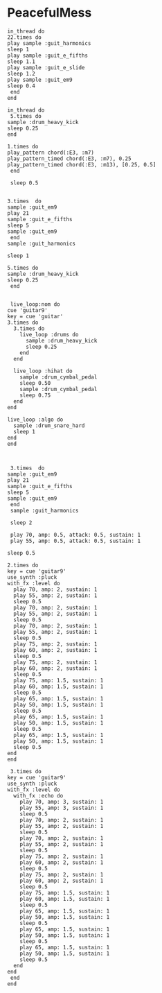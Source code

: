 # PeacefulMess

    in_thread do
    22.times do
    play sample :guit_harmonics
    sleep 1
    play sample :guit_e_fifths
    sleep 1.1
    play sample :guit_e_slide
    sleep 1.2
    play sample :guit_em9
    sleep 0.4
     end
    end

    in_thread do
     5.times do
    sample :drum_heavy_kick
    sleep 0.25
    end
  
    1.times do
    play_pattern chord(:E3, :m7)
    play_pattern_timed chord(:E3, :m7), 0.25
    play_pattern_timed chord(:E3, :m13), [0.25, 0.5]
     end
  
     sleep 0.5
  
  
    3.times  do
    sample :guit_em9
    play 21
    sample :guit_e_fifths
    sleep 5
    sample :guit_em9
     end
    sample :guit_harmonics
  
    sleep 1
  
    5.times do
    sample :drum_heavy_kick
    sleep 0.25
     end
  
  
     live_loop:nom do
    cue 'guitar9'
    key = cue 'guitar'
    3.times do
      3.times do
        live_loop :drums do
          sample :drum_heavy_kick
          sleep 0.25
        end
      end
      
      live_loop :hihat do
        sample :drum_cymbal_pedal
        sleep 0.50
        sample :drum_cymbal_pedal
        sleep 0.75
      end
    end
    
    live_loop :algo do
      sample :drum_snare_hard
      sleep 1
    end
    end
  
  
  
     3.times  do
    sample :guit_em9
    play 21
    sample :guit_e_fifths
    sleep 5
    sample :guit_em9
     end
     sample :guit_harmonics
  
     sleep 2
  
     play 70, amp: 0.5, attack: 0.5, sustain: 1
     play 55, amp: 0.5, attack: 0.5, sustain: 1
  
    sleep 0.5
  
    2.times do
    key = cue 'guitar9'
    use_synth :pluck
    with_fx :level do
      play 70, amp: 2, sustain: 1
      play 55, amp: 2, sustain: 1
      sleep 0.5
      play 70, amp: 2, sustain: 1
      play 55, amp: 2, sustain: 1
      sleep 0.5
      play 70, amp: 2, sustain: 1
      play 55, amp: 2, sustain: 1
      sleep 0.5
      play 75, amp: 2, sustain: 1
      play 60, amp: 2, sustain: 1
      sleep 0.5
      play 75, amp: 2, sustain: 1
      play 60, amp: 2, sustain: 1
      sleep 0.5
      play 75, amp: 1.5, sustain: 1
      play 60, amp: 1.5, sustain: 1
      sleep 0.5
      play 65, amp: 1.5, sustain: 1
      play 50, amp: 1.5, sustain: 1
      sleep 0.5
      play 65, amp: 1.5, sustain: 1
      play 50, amp: 1.5, sustain: 1
      sleep 0.5
      play 65, amp: 1.5, sustain: 1
      play 50, amp: 1.5, sustain: 1
      sleep 0.5
    end
    end
  
     3.times do
    key = cue 'guitar9'
    use_synth :pluck
    with_fx :level do
      with_fx :echo do
        play 70, amp: 3, sustain: 1
        play 55, amp: 3, sustain: 1
        sleep 0.5
        play 70, amp: 2, sustain: 1
        play 55, amp: 2, sustain: 1
        sleep 0.5
        play 70, amp: 2, sustain: 1
        play 55, amp: 2, sustain: 1
        sleep 0.5
        play 75, amp: 2, sustain: 1
        play 60, amp: 2, sustain: 1
        sleep 0.5
        play 75, amp: 2, sustain: 1
        play 60, amp: 2, sustain: 1
        sleep 0.5
        play 75, amp: 1.5, sustain: 1
        play 60, amp: 1.5, sustain: 1
        sleep 0.5
        play 65, amp: 1.5, sustain: 1
        play 50, amp: 1.5, sustain: 1
        sleep 0.5
        play 65, amp: 1.5, sustain: 1
        play 50, amp: 1.5, sustain: 1
        sleep 0.5
        play 65, amp: 1.5, sustain: 1
        play 50, amp: 1.5, sustain: 1
        sleep 0.5
      end
    end
     end
    end
